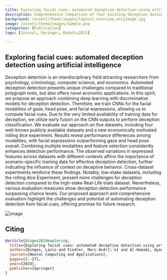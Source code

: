 ```yaml
---
title: Exploring facial cues: automated deception detection using artificial intelligenc
description: Comprehensive comparison of four existing deception datasets, a new experiment for deception in economic context and an automatic multimodal deception detection apraoch.
background: /assets/theme/images/layout1_overview_onlyImage.jpg
image: /assets/theme/images/Sample.png
categories: [Publication]
tags: [Journal, Springer, RoboVis2025]

---
```


## Exploring facial cues: automated deception detection using artificial intelligence

Deception detection is an interdisciplinary field attracting researchers from psychology, criminology, computer science,
and economics. Automated deception detection presents unique challenges compared to traditional polygraph tests, but
also offers novel economic applications. In this spirit, we propose an approach combining deep learning with discriminative models for deception detection. Therefore, we train CNNs for the facial modalities of gaze, head pose, and facial
expressions, allowing us to compute facial cues. Due to the very limited availability of training data for deception, we
utilize early fusion on the CNN outputs to perform deception classification. We evaluate our approach on five datasets,
including four well-known publicly available datasets and a new economically motivated rolling dice experiment. Results
reveal performance differences among modalities, with facial expressions outperforming gaze and head pose overall.
Combining multiple modalities and feature selection consistently enhances detection performance. The observed variations
in expressed features across datasets with different contexts affirm the importance of scenario-specific training data for
effective deception detection, further indicating the influence of context on deceptive behavior. Cross-dataset experiments
reinforce these findings. Notably, low-stake datasets, including the rolling dice Experiment, present more challenges for
deception detection compared to the high-stake Real-Life trials dataset. Nevertheless, various evaluation measures show
deception detection performance surpassing chance levels. Our proposed approach and comprehensive evaluation highlight
the challenges and potential of automating deception detection from facial cues, offering promise for future research.

<!-- ![](/paindetection_nit/assets/theme/images/robovis_model.jpeg) -->
![image](/deception/assets/theme/images/Sample.png)

## Citing
```bibtex
@article{dinges2024exploring,
  title={Exploring facial cues: automated deception detection using artificial intelligence},
  author={Dinges, Laslo and Fiedler, Marc-Andr{\'e} and Al-Hamadi, Ayoub and Hempel, Thorsten and Abdelrahman, Ahmed and Weimann, Joachim and Bershadskyy, Dmitri and Steiner, Johann},
  journal={Neural Computing and Applications},
  pages={1--27},
  year={2024},
  publisher={Springer}
}
```